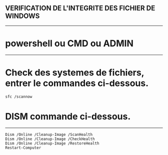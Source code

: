 ## VERIFICATION DE L'INTEGRITE DES FICHIER DE WINDOWS

---------------------------------------------------------------------

# powershell ou CMD ou ADMIN

---------------------------------------------------------------------

# Check des systemes de fichiers, entrer le commandes ci-dessous.

    sfc /scannow

# DISM commande ci-dessous.
---
    Dism /Online /Cleanup-Image /ScanHealth
    Dism /Online /Cleanup-Image /CheckHealth
    Dism /Online /Cleanup-Image /RestoreHealth
    Restart-Computer
